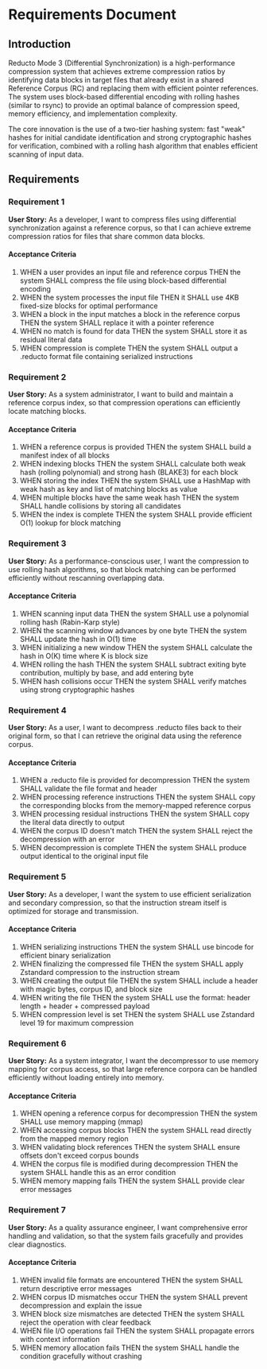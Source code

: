 # Requirements Document

## Introduction

Reducto Mode 3 (Differential Synchronization) is a high-performance compression system that achieves extreme compression ratios by identifying data blocks in target files that already exist in a shared Reference Corpus (RC) and replacing them with efficient pointer references. The system uses block-based differential encoding with rolling hashes (similar to rsync) to provide an optimal balance of compression speed, memory efficiency, and implementation complexity.

The core innovation is the use of a two-tier hashing system: fast "weak" hashes for initial candidate identification and strong cryptographic hashes for verification, combined with a rolling hash algorithm that enables efficient scanning of input data.

## Requirements

### Requirement 1

**User Story:** As a developer, I want to compress files using differential synchronization against a reference corpus, so that I can achieve extreme compression ratios for files that share common data blocks.

#### Acceptance Criteria

1. WHEN a user provides an input file and reference corpus THEN the system SHALL compress the file using block-based differential encoding
2. WHEN the system processes the input file THEN it SHALL use 4KB fixed-size blocks for optimal performance
3. WHEN a block in the input matches a block in the reference corpus THEN the system SHALL replace it with a pointer reference
4. WHEN no match is found for data THEN the system SHALL store it as residual literal data
5. WHEN compression is complete THEN the system SHALL output a .reducto format file containing serialized instructions

### Requirement 2

**User Story:** As a system administrator, I want to build and maintain a reference corpus index, so that compression operations can efficiently locate matching blocks.

#### Acceptance Criteria

1. WHEN a reference corpus is provided THEN the system SHALL build a manifest index of all blocks
2. WHEN indexing blocks THEN the system SHALL calculate both weak hash (rolling polynomial) and strong hash (BLAKE3) for each block
3. WHEN storing the index THEN the system SHALL use a HashMap with weak hash as key and list of matching blocks as value
4. WHEN multiple blocks have the same weak hash THEN the system SHALL handle collisions by storing all candidates
5. WHEN the index is complete THEN the system SHALL provide efficient O(1) lookup for block matching

### Requirement 3

**User Story:** As a performance-conscious user, I want the compression to use rolling hash algorithms, so that block matching can be performed efficiently without rescanning overlapping data.

#### Acceptance Criteria

1. WHEN scanning input data THEN the system SHALL use a polynomial rolling hash (Rabin-Karp style)
2. WHEN the scanning window advances by one byte THEN the system SHALL update the hash in O(1) time
3. WHEN initializing a new window THEN the system SHALL calculate the hash in O(K) time where K is block size
4. WHEN rolling the hash THEN the system SHALL subtract exiting byte contribution, multiply by base, and add entering byte
5. WHEN hash collisions occur THEN the system SHALL verify matches using strong cryptographic hashes

### Requirement 4

**User Story:** As a user, I want to decompress .reducto files back to their original form, so that I can retrieve the original data using the reference corpus.

#### Acceptance Criteria

1. WHEN a .reducto file is provided for decompression THEN the system SHALL validate the file format and header
2. WHEN processing reference instructions THEN the system SHALL copy the corresponding blocks from the memory-mapped reference corpus
3. WHEN processing residual instructions THEN the system SHALL copy the literal data directly to output
4. WHEN the corpus ID doesn't match THEN the system SHALL reject the decompression with an error
5. WHEN decompression is complete THEN the system SHALL produce output identical to the original input file

### Requirement 5

**User Story:** As a developer, I want the system to use efficient serialization and secondary compression, so that the instruction stream itself is optimized for storage and transmission.

#### Acceptance Criteria

1. WHEN serializing instructions THEN the system SHALL use bincode for efficient binary serialization
2. WHEN finalizing the compressed file THEN the system SHALL apply Zstandard compression to the instruction stream
3. WHEN creating the output file THEN the system SHALL include a header with magic bytes, corpus ID, and block size
4. WHEN writing the file THEN the system SHALL use the format: header length + header + compressed payload
5. WHEN compression level is set THEN the system SHALL use Zstandard level 19 for maximum compression

### Requirement 6

**User Story:** As a system integrator, I want the decompressor to use memory mapping for corpus access, so that large reference corpora can be handled efficiently without loading entirely into memory.

#### Acceptance Criteria

1. WHEN opening a reference corpus for decompression THEN the system SHALL use memory mapping (mmap)
2. WHEN accessing corpus blocks THEN the system SHALL read directly from the mapped memory region
3. WHEN validating block references THEN the system SHALL ensure offsets don't exceed corpus bounds
4. WHEN the corpus file is modified during decompression THEN the system SHALL handle this as an error condition
5. WHEN memory mapping fails THEN the system SHALL provide clear error messages

### Requirement 7

**User Story:** As a quality assurance engineer, I want comprehensive error handling and validation, so that the system fails gracefully and provides clear diagnostics.

#### Acceptance Criteria

1. WHEN invalid file formats are encountered THEN the system SHALL return descriptive error messages
2. WHEN corpus ID mismatches occur THEN the system SHALL prevent decompression and explain the issue
3. WHEN block size mismatches are detected THEN the system SHALL reject the operation with clear feedback
4. WHEN file I/O operations fail THEN the system SHALL propagate errors with context information
5. WHEN memory allocation fails THEN the system SHALL handle the condition gracefully without crashing